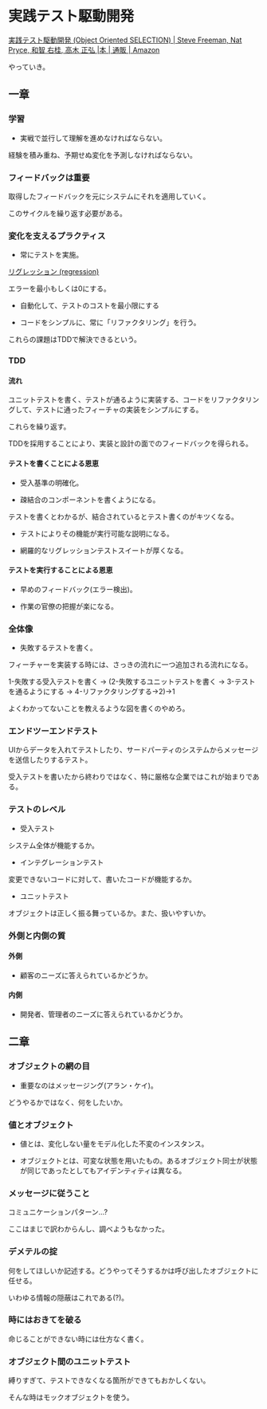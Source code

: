 # 実践テスト駆動開発

[実践テスト駆動開発 (Object Oriented SELECTION) | Steve Freeman, Nat Pryce, 和智 右桂, 高木 正弘 |本 | 通販 | Amazon](https://www.amazon.co.jp/%E5%AE%9F%E8%B7%B5%E3%83%86%E3%82%B9%E3%83%88%E9%A7%86%E5%8B%95%E9%96%8B%E7%99%BA-Object-Oriented-SELECTION-Freeman/dp/4798124583)

やっていき。

## 一章

### 学習

* 実戦で並行して理解を進めなければならない。

経験を積み重ね、予期せぬ変化を予測しなければならない。

### フィードバックは重要

取得したフィードバックを元にシステムにそれを適用していく。

このサイクルを繰り返す必要がある。

### 変化を支えるプラクティス

* 常にテストを実施。

[リグレッション (regression)](https://wa3.i-3-i.info/word12330.html)

エラーを最小もしくは0にする。

* 自動化して、テストのコストを最小限にする

* コードをシンプルに、常に「リファクタリング」を行う。

これらの課題はTDDで解決できるという。

### TDD

#### 流れ

ユニットテストを書く、テストが通るように実装する、コードをリファクタリングして、テストに通ったフィーチャの実装をシンプルにする。

これらを繰り返す。

TDDを採用することにより、実装と設計の面でのフィードバックを得られる。

#### テストを書くことによる恩恵

* 受入基準の明確化。

* 疎結合のコンポーネントを書くようになる。

テストを書くとわかるが、結合されているとテスト書くのがキツくなる。

* テストによりその機能が実行可能な説明になる。

* 網羅的なリグレッションテストスイートが厚くなる。

#### テストを実行することによる恩恵

* 早めのフィードバック(エラー検出)。

* 作業の官僚の把握が楽になる。

### 全体像

* 失敗するテストを書く。

フィーチャーを実装する時には、さっきの流れに一つ追加される流れになる。

1-失敗する受入テストを書く ->
	(2-失敗するユニットテストを書く -> 3-テストを通るようにする -> 4-リファクタリングする->2)->1

よくわかってないことを教えるような図を書くのやめろ。

### エンドツーエンドテスト

UIからデータを入れてテストしたり、サードパーティのシステムからメッセージを送信したりするテスト。

受入テストを書いたから終わりではなく、特に厳格な企業ではこれが始まりである。

### テストのレベル

* 受入テスト

システム全体が機能するか。

* インテグレーションテスト

変更できないコードに対して、書いたコードが機能するか。

* ユニットテスト

オブジェクトは正しく振る舞っているか。また、扱いやすいか。

### 外側と内側の質

#### 外側

* 顧客のニーズに答えられているかどうか。

#### 内側

* 開発者、管理者のニーズに答えられているかどうか。

## 二章

### オブジェクトの網の目

* 重要なのはメッセージング(アラン・ケイ)。

どうやるかではなく、何をしたいか。

### 値とオブジェクト

* 値とは、変化しない量をモデル化した不変のインスタンス。

* オブジェクトとは、可変な状態を用いたもの。あるオブジェクト同士が状態が同じであったとしてもアイデンティティは異なる。

### メッセージに従うこと

コミュニケーションパターン...?

ここはまじで訳わからんし、調べようもなかった。

### デメテルの掟

何をしてほしいか記述する。どうやってそうするかは呼び出したオブジェクトに任せる。

いわゆる情報の隠蔽はこれである(?)。

### 時にはおきてを破る

命じることができない時には仕方なく書く。

### オブジェクト間のユニットテスト

縛りすぎて、テストできなくなる箇所ができてもおかしくない。

そんな時はモックオブジェクトを使う。
